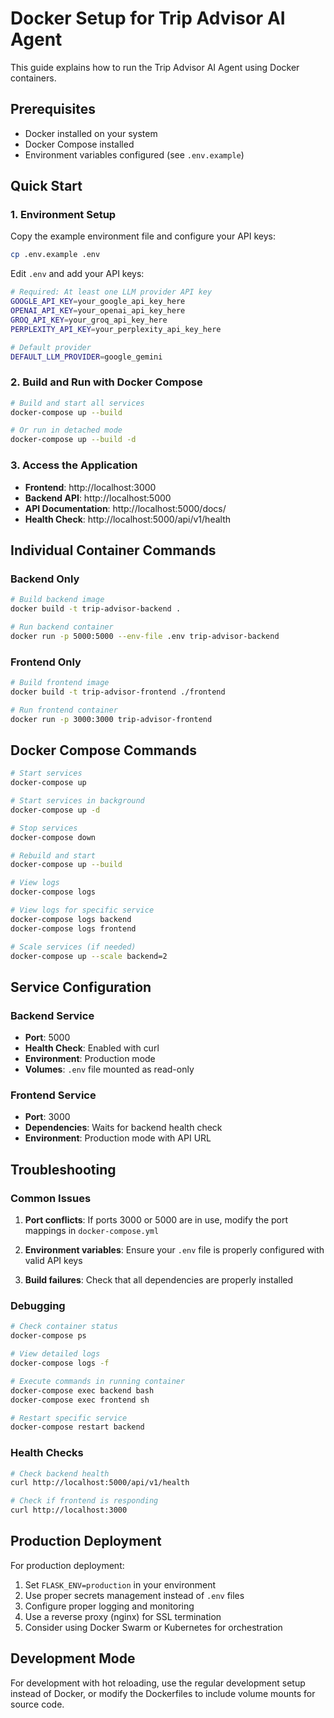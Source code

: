 # Docker Setup for Trip Advisor AI Agent

This guide explains how to run the Trip Advisor AI Agent using Docker containers.

## Prerequisites

- Docker installed on your system
- Docker Compose installed
- Environment variables configured (see `.env.example`)

## Quick Start

### 1. Environment Setup

Copy the example environment file and configure your API keys:

```bash
cp .env.example .env
```

Edit `.env` and add your API keys:

```bash
# Required: At least one LLM provider API key
GOOGLE_API_KEY=your_google_api_key_here
OPENAI_API_KEY=your_openai_api_key_here
GROQ_API_KEY=your_groq_api_key_here
PERPLEXITY_API_KEY=your_perplexity_api_key_here

# Default provider
DEFAULT_LLM_PROVIDER=google_gemini
```

### 2. Build and Run with Docker Compose

```bash
# Build and start all services
docker-compose up --build

# Or run in detached mode
docker-compose up --build -d
```

### 3. Access the Application

- **Frontend**: http://localhost:3000
- **Backend API**: http://localhost:5000
- **API Documentation**: http://localhost:5000/docs/
- **Health Check**: http://localhost:5000/api/v1/health

## Individual Container Commands

### Backend Only

```bash
# Build backend image
docker build -t trip-advisor-backend .

# Run backend container
docker run -p 5000:5000 --env-file .env trip-advisor-backend
```

### Frontend Only

```bash
# Build frontend image
docker build -t trip-advisor-frontend ./frontend

# Run frontend container
docker run -p 3000:3000 trip-advisor-frontend
```

## Docker Compose Commands

```bash
# Start services
docker-compose up

# Start services in background
docker-compose up -d

# Stop services
docker-compose down

# Rebuild and start
docker-compose up --build

# View logs
docker-compose logs

# View logs for specific service
docker-compose logs backend
docker-compose logs frontend

# Scale services (if needed)
docker-compose up --scale backend=2
```

## Service Configuration

### Backend Service
- **Port**: 5000
- **Health Check**: Enabled with curl
- **Environment**: Production mode
- **Volumes**: `.env` file mounted as read-only

### Frontend Service
- **Port**: 3000
- **Dependencies**: Waits for backend health check
- **Environment**: Production mode with API URL

## Troubleshooting

### Common Issues

1. **Port conflicts**: If ports 3000 or 5000 are in use, modify the port mappings in `docker-compose.yml`

2. **Environment variables**: Ensure your `.env` file is properly configured with valid API keys

3. **Build failures**: Check that all dependencies are properly installed

### Debugging

```bash
# Check container status
docker-compose ps

# View detailed logs
docker-compose logs -f

# Execute commands in running container
docker-compose exec backend bash
docker-compose exec frontend sh

# Restart specific service
docker-compose restart backend
```

### Health Checks

```bash
# Check backend health
curl http://localhost:5000/api/v1/health

# Check if frontend is responding
curl http://localhost:3000
```

## Production Deployment

For production deployment:

1. Set `FLASK_ENV=production` in your environment
2. Use proper secrets management instead of `.env` files
3. Configure proper logging and monitoring
4. Use a reverse proxy (nginx) for SSL termination
5. Consider using Docker Swarm or Kubernetes for orchestration

## Development Mode

For development with hot reloading, use the regular development setup instead of Docker, or modify the Dockerfiles to include volume mounts for source code.